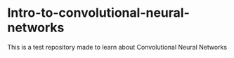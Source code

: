 # Intro-to-convolutional-neural-networks
This is a test repository made to learn about Convolutional Neural Networks
